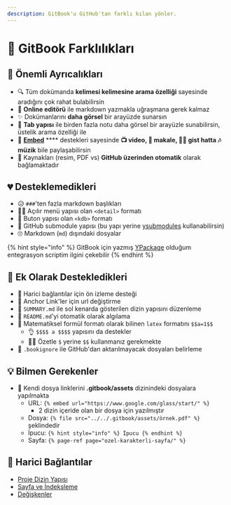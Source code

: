 ```yaml
---
description: GitBook'u GitHub'tan farklı kılan yönler.
---
```


# 🌟 GitBook Farklılıkları

## 🚀 Önemli Ayrıcalıkları

* 🔍 Tüm dokümanda **kelimesi kelimesine arama özelliği** sayesinde aradığını çok rahat bulabilirsin
* 📑 **Online editörü** ile markdown yazmakla uğraşmana gerek kalmaz
* ✨ Dokümanlarını **daha görsel** bir arayüzde sunarsın
* 📂 **Tab yapısı** ile birden fazla notu daha görsel bir arayüzle sunabilirsin, üstelik arama özelliği ile
* 🎴 [**Embed**](https://docs.gitbook.com/editing-content/embeds) **** destekleri sayesinde **📺 video, 📃 makale, 👨‍💻 gist hatta 🎶 müzik** bile paylaşabilirsin
* 💫 Kaynakları (resim, PDF vs) **GitHub üzerinden otomatik** olarak bağlamaktadır

## 💔 Desteklemedikleri

* 😥 `###`'ten fazla markdown başlıkları
* 🙇‍♂️ Açılır menü yapısı olan `<detail>` formatı
* 🔘 Buton yapısı olan `<kdb>` formatı
* 📁 GitHub submodule yapısı (bu yapı yerine [ysubmodules](https://github.com/yedhrab/YPackage#-entegrasyon-scripti) kullanabilirsin)
* 🙄 Markdown (`md`) dışındaki dosyalar

{% hint style="info" %}
GitBook için yazmış [YPackage](https://github.com/yedhrab/YPackage#-entegrasyon-scripti) olduğum entegrasyon scriptim ilgini çekebilir
{% endhint %}

## 💞 Ek Olarak Destekledikleri

* 👀 Harici bağlantılar için ön izleme desteği
* 🔗 Anchor Link'ler için url değiştirme
* 📑 `SUMMARY.md` ile sol kenarda gösterilen dizin yapısını düzenleme
* 📄 `README.md`'yi otomatik olarak algılama
* 🧮 Matematiksel formül formatı olarak bilinen `latex` formatını `$$a=1$$`
  * 👌 `$$$$ a $$$$` yapısını da destekler&#x20;
  * 💁‍♂️ Özetle `$` yerine `$$` kullanmanız gerekmekte
* 📜 `.bookignore` ile GitHub'dan aktarılmayacak dosyaları belirleme

## 💡 Bilmen Gerekenler

* 📂 Kendi dosya linklerini  **.gitbook/assets** dizinindeki dosyalara yapılmakta
  * URL: `{% embed url="https://www.google.com/glass/start/" %}`
    * 2 dizin içeride olan bir dosya için yazılmıştır
  * Dosya: `{% file src="../../.gitbook/assets/örnek.pdf" %}` şeklindedir
  * İpucu: `{% hint style="info" %} İpucu {% endhint %}`
  * Sayfa: `{% page-ref page="ozel-karakterli-sayfa/" %}`

## 🔗 Harici Bağlantılar

* [Proje Dizin Yapısı](https://github.com/GitbookIO/gitbook/blob/master/docs/structure.md)
* [Sayfa ve İndeksleme](https://github.com/GitbookIO/gitbook/blob/master/docs/pages.md)
* [Değişkenler](https://github.com/GitbookIO/gitbook/blob/master/docs/templating/variables.md)
